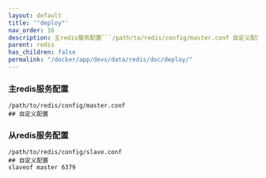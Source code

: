 ```yaml
---
layout: default
title: '"deploy"'
nav_order: 16
description: 主redis服务配置```/path/to/redis/config/master.conf 自定义配置```
parent: redis
has_children: false
permalink: "/docker/app/devs/data/redis/doc/deploy/"
---
```


### 主redis服务配置
```
/path/to/redis/config/master.conf
## 自定义配置
```

### 从redis服务配置
```
/path/to/redis/config/slave.conf
## 自定义配置
slaveof master 6379
```
